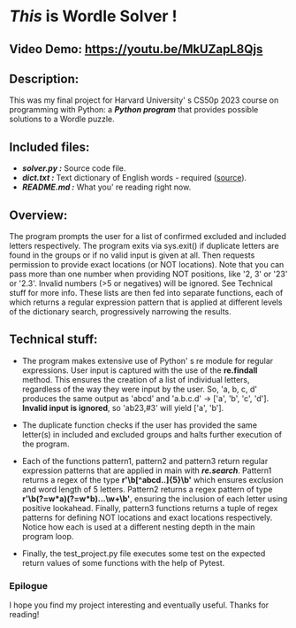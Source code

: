 # ***This*** is Wordle Solver !
## Video Demo:  <https://youtu.be/MkUZapL8Qjs>
## Description:
This was my final project for Harvard University' s CS50p 2023 course on programming with Python: a ***Python program*** that provides possible solutions to a Wordle puzzle.
## Included files:
- ***solver.py :*** Source code file.
- ***dict.txt :*** Text dictionary of English words - required ([source](https://github.com/dwyl/english-words/blob/master/words_alpha.txt)).
- ***README.md :*** What you' re reading right now.
## Overview:
The program prompts the user for a list of confirmed excluded and included letters respectively. The program exits via sys.exit() if duplicate letters are found in the groups or if no valid input is given at all. Then requests permission to provide exact locations (or NOT locations). Note that you can pass more than one number when providing NOT positions, like '2, 3' or '23' or '2.3'. Invalid numbers (>5 or negatives) will be ignored. See Technical stuff for more info. These lists are then fed into separate functions, each of which returns a regular expression pattern that is applied at different levels of the dictionary search, progressively narrowing the results.

## Technical stuff:
- The program makes extensive use of Python' s re module for regular expressions. User input is captured with the use of the **re.findall** method. This ensures the creation of a list of individual letters, regardless of the way they were input by the user. So, 'a, b, c, d' produces the same output as 'abcd' and 'a.b.c.d' -> ['a', 'b', 'c', 'd']. **Invalid input is ignored**, so 'ab23,#3' will yield ['a', 'b'].

- The duplicate function checks if the user has provided the same letter(s) in included and excluded groups and halts further execution of the program.

- Each of the functions pattern1, pattern2 and pattern3 return regular expression patterns that are applied in main with ***re.search***. Pattern1 returns a regex of the type **r'\b[^abcd..]{5}\b'** which ensures exclusion and word length of 5 letters. Pattern2 returns a regex pattern of type **r'\b(?=w\*a)(?=w\*b)...\w+\b'**, ensuring the inclusion of each letter using positive lookahead. Finally, pattern3 functions returns a tuple of regex patterns for defining NOT locations and exact locations respectively. Notice how each is used at a different nesting depth in the main program loop.

- Finally, the test_project.py file executes some test on the expected return values of some functions with the help of Pytest.
### Epilogue
I hope you find my project interesting and eventually useful. Thanks for reading!
